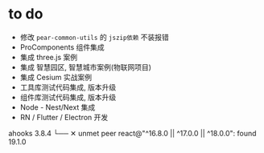 # to do

- 修改 `pear-common-utils` 的 `jszip依赖` 不装报错
- ProComponents 组件集成
- 集成 three.js 案例
- 集成 智慧园区, 智慧城市案例(物联网项目)
- 集成 Cesium 实战案例
- 工具库测试代码集成, 版本升级
- 组件库测试代码集成, 版本升级
- Node - Nest/Next 集成
- RN / Flutter / Electron 开发

ahooks 3.8.4
└── ✕ unmet peer react@"^16.8.0 || ^17.0.0 || ^18.0.0": found 19.1.0
